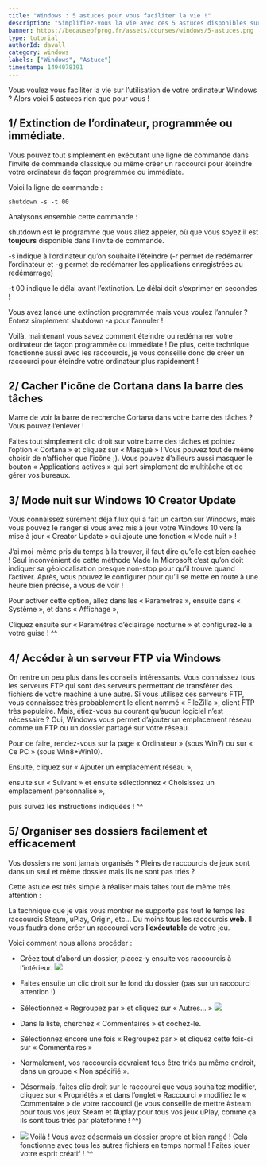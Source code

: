 ```yaml
---
title: "Windows : 5 astuces pour vous faciliter la vie !"
description: "Simplifiez-vous la vie avec ces 5 astuces disponibles sur Windows!"
banner: https://becauseofprog.fr/assets/courses/windows/5-astuces.png
type: tutorial
authorId: davall
category: windows
labels: ["Windows", "Astuce"]
timestamp: 1494078191
---
```


Vous voulez vous faciliter la vie sur l’utilisation de votre ordinateur Windows ? Alors voici 5 astuces rien que pour vous !

1/ Extinction de l’ordinateur, programmée ou immédiate.
-------------------------------------------------------

Vous pouvez tout simplement en exécutant une ligne de commande dans l’invite de commande classique ou même créer un raccourci pour éteindre votre ordinateur de façon programmée ou immédiate.

Voici la ligne de commande :

```
shutdown -s -t 00
```

Analysons ensemble cette commande :

shutdown est le programme que vous allez appeler, où que vous soyez il est **toujours** disponible dans l’invite de commande.

-s indique à l’ordinateur qu’on souhaite l’éteindre (-r permet de redémarrer l’ordinateur et -g permet de redémarrer les applications enregistrées au redémarrage)

-t 00 indique le délai avant l’extinction. Le délai doit s’exprimer en secondes !

Vous avez lancé une extinction programmée mais vous voulez l’annuler ? Entrez simplement shutdown -a pour l’annuler !

Voilà, maintenant vous savez comment éteindre ou redémarrer votre ordinateur de façon programmée ou immédiate ! De plus, cette technique fonctionne aussi avec les raccourcis, je vous conseille donc de créer un raccourci pour éteindre votre ordinateur plus rapidement !

 

2/ Cacher l'icône de Cortana dans la barre des tâches
-----------------------------------------------------

Marre de voir la barre de recherche Cortana dans votre barre des tâches ? Vous pouvez l’enlever !

Faites tout simplement clic droit sur votre barre des tâches et pointez l’option « Cortana » et cliquez sur « Masqué » ! Vous pouvez tout de même choisir de n’afficher que l’icône ;). Vous pouvez d’ailleurs aussi masquer le bouton « Applications actives » qui sert simplement de multitâche et de gérer vos bureaux.

3/ Mode nuit sur Windows 10 Creator Update
------------------------------------------

Vous connaissez sûrement déjà f.lux qui a fait un carton sur Windows, mais vous pouvez le ranger si vous avez mis à jour votre Windows 10 vers la mise à jour « Creator Update » qui ajoute une fonction « Mode nuit » !

J’ai moi-même pris du temps à la trouver, il faut dire qu’elle est bien cachée ! Seul inconvénient de cette méthode Made In Microsoft c’est qu’on doit indiquer sa géolocalisation presque non-stop pour qu’il trouve quand l’activer. Après, vous pouvez le configurer pour qu’il se mette en route à une heure bien précise, à vous de voir !

Pour activer cette option, allez dans les « Paramètres »,
ensuite dans « Système », et dans « Affichage »,

Cliquez ensuite sur « Paramètres d’éclairage nocturne » et configurez-le à votre guise ! ^^
 

4/ Accéder à un serveur FTP via Windows
---------------------------------------

On rentre un peu plus dans les conseils intéressants. Vous connaissez tous les serveurs FTP qui sont des serveurs permettant de transférer des fichiers de votre machine à une autre. Si vous utilisez ces serveurs FTP, vous connaissez très probablement le client nommé « FileZilla », client FTP très populaire. Mais, étiez-vous au courant qu’aucun logiciel n’est nécessaire ? Oui, Windows vous permet d’ajouter un emplacement réseau comme un FTP ou un dossier partagé sur votre réseau.

Pour ce faire, rendez-vous sur la page « Ordinateur » (sous Win7) ou sur « Ce PC » (sous Win8+Win10).

Ensuite, cliquez sur « Ajouter un emplacement réseau »,

ensuite sur « Suivant » et ensuite sélectionnez « Choisissez un emplacement personnalisé »,

puis suivez les instructions indiquées ! ^^


5/ Organiser ses dossiers facilement et efficacement
----------------------------------------------------

Vos dossiers ne sont jamais organisés ? Pleins de raccourcis de jeux sont dans un seul et même dossier mais ils ne sont pas triés ?

Cette astuce est très simple à réaliser mais faites tout de même très attention :

La technique que je vais vous montrer ne supporte pas tout le temps les raccourcis Steam, uPlay, Origin, etc… Du moins tous les raccourcis **web**. Il vous faudra donc créer un raccourci vers **l’exécutable** de votre jeu.

Voici comment nous allons procéder :

 * Créez tout d’abord un dossier, placez-y ensuite vos raccourcis à l’intérieur.
![](https://img4.hostingpics.net/pics/172709jeux1.png)

 * Faites ensuite un clic droit sur le fond du dossier (pas sur un raccourci attention !)
 * Sélectionnez « Regroupez par » et cliquez sur « Autres… »
 ![](http://i.imgur.com/pGUT0m1.png)

 * Dans la liste, cherchez « Commentaires » et cochez-le.
 * Sélectionnez encore une fois « Regroupez par » et cliquez cette fois-ci sur « Commentaires »
 * Normalement, vos raccourcis devraient tous être triés au même endroit, dans un groupe « Non spécifié ».
 * Désormais, faites clic droit sur le raccourci que vous souhaitez modifier, cliquez sur « Propriétés » et dans l’onglet « Raccourci » modifiez le « Commentaire » de votre raccourci (je vous conseille de mettre #steam pour tous vos jeux Steam et #uplay pour tous vos jeux uPlay, comme ça ils sont tous triés par plateforme ! ^^)
 * ![](https://img4.hostingpics.net/pics/496132jeux3.png)
Voilà ! Vous avez désormais un dossier propre et bien rangé ! Cela fonctionne avec tous les autres fichiers en temps normal ! Faites jouer votre esprit créatif ! ^^
